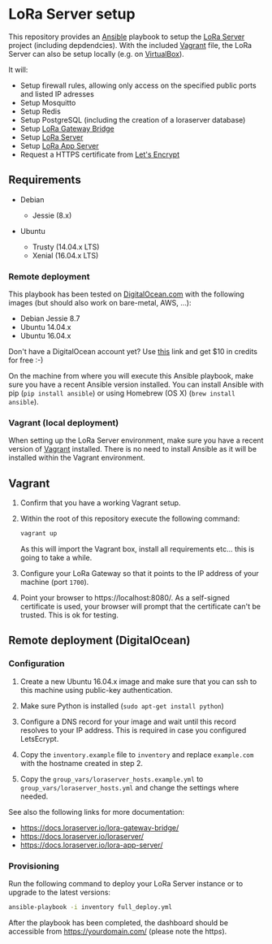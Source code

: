 # LoRa Server setup

This repository provides an [Ansible](https://www.ansible.com) playbook to
setup the [LoRa Server](https://github.com/brocaar/loraserver)
project (including depdendcies). With the included
[Vagrant](https://www.vagrant.com) file, the LoRa Server can also be setup
locally (e.g. on [VirtualBox](https://www.virtualbox.org)).

It will:

* Setup firewall rules, allowing only access on the specified public ports
  and listed IP adresses
* Setup Mosquitto
* Setup Redis
* Setup PostgreSQL (including the creation of a loraserver database)
* Setup [LoRa Gateway Bridge](https://github.com/brocaar/lora-gateway-bridge)
* Setup [LoRa Server](https://github.com/brocaar/loraserver)
* Setup [LoRa App Server](https://github.com/brocaar/lora-app-server)
* Request a HTTPS certificate from [Let's Encrypt](https://letsencrypt.org)

## Requirements

* Debian
    * Jessie (8.x)

* Ubuntu
    * Trusty (14.04.x LTS)
    * Xenial (16.04.x LTS)

### Remote deployment

This playbook has been tested on 
[DigitalOcean.com](https://m.do.co/c/6cd86e9f1cb8) with the following images
(but should also work on bare-metal, AWS, ...):

* Debian Jessie 8.7
* Ubuntu 14.04.x
* Ubuntu 16.04.x

Don't have a DigitalOcean account yet? Use
[this](https://m.do.co/c/6cd86e9f1cb8) link and get $10 in credits for free :-)

On the machine from where you will execute this Ansible playbook, make sure
you have a recent Ansible version installed. You can install Ansible with
pip (`pip install ansible`) or using Homebrew (OS X) (`brew install ansible`).

### Vagrant (local deployment)

When setting up the LoRa Server environment, make sure you have a recent
version of [Vagrant](https://www.vagrant.com) installed. There is no need to
install Ansible as it will be installed within the Vagrant environment.

## Vagrant

1. Confirm that you have a working Vagrant setup.

2. Within the root of this repository execute the following command:
    
    ```bash
    vagrant up
    ```

    As this will import the Vagrant box, install all requirements etc... this
    is going to take a while.

3. Configure your LoRa Gateway so that it points to the IP address of your
   machine (port `1700`).

4. Point your browser to https://localhost:8080/. As a self-signed certificate
   is used, your browser will prompt that the certificate can't be trusted.
   This is ok for testing.

## Remote deployment (DigitalOcean)

### Configuration

1. Create a new Ubuntu 16.04.x image and make sure that you can ssh to this
   machine using public-key authentication.

2. Make sure Python is installed (`sudo apt-get install python`)

3. Configure a DNS record for your image and wait until this record resolves
   to your IP address. This is required in case you configured LetsEcrypt.

4. Copy the `inventory.example` file to `inventory` and replace `example.com`
   with the hostname created in step 2.

5. Copy the `group_vars/loraserver_hosts.example.yml` to
   `group_vars/loraserver_hosts.yml` and change the settings where needed.

See also the following links for more documentation:

* https://docs.loraserver.io/lora-gateway-bridge/
* https://docs.loraserver.io/loraserver/
* https://docs.loraserver.io/lora-app-server/

### Provisioning

Run the following command to deploy your LoRa Server instance or to upgrade
to the latest versions:

```bash
ansible-playbook -i inventory full_deploy.yml
```

After the playbook has been completed, the dashboard should be accessible from
https://yourdomain.com/ (please note the http*s*).
